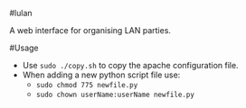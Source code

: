 #lulan

A web interface for organising LAN parties.

#Usage

- Use `sudo ./copy.sh` to copy the apache configuration file.
- When adding a new python script file use:
  - `sudo chmod 775 newfile.py`
  - `sudo chown userName:userName newfile.py`
